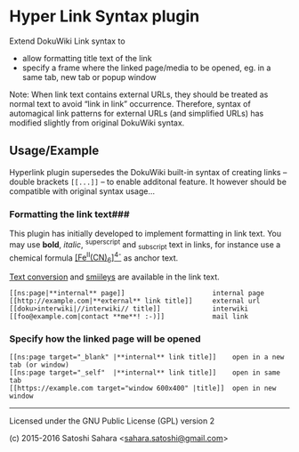 Hyper Link Syntax plugin
=========================
Extend DokuWiki Link syntax to 
* allow formatting title text of the link
* specify a frame where the linked page/media to be opened, eg. in a same tab, new tab or popup window

Note: When link text contains external URLs, they should be treated as normal text to avoid “link in link” occurrence. Therefore, syntax of automagical link patterns for external URLs (and simplified URLs) has modified slightly from original DokuWiki syntax. 

Usage/Example
--------------------
Hyperlink plugin supersedes the DokuWiki built-in syntax of creating links – double brackets `[[...]]` – to enable additonal feature. It however should be compatible with original syntax usage...

### Formatting the link text###
This plugin has initially developed to implement formatting in link text. You may use **bold**, *italic*, <sup>superscript</sup> and <sub>subscript</sub> text in links, for instance use a chemical formula <a href="https://en.wikipedia.org/wiki/Ferrocyanide" title="Ferrocyanide" rel="nofollow" target="_blank">[Fe<sup>II</sup>(CN)<sub>6</sub>]<sup>4-</sup></a> as anchor text.

[Text conversion](https://www.dokuwiki.org/wiki:syntax#text_conversions) and [smiileys](https://www.dokuwiki.org/smileys) are available in the link text.

```
[[ns:page|**internal** page]]                      internal page
[[http://example.com|**external** link title]]     external url
[[doku>interwiki|//interwiki// title]]             interwiki
[[foo@example.com|contact **me**! :-)]]            mail link
```


### Specify how the linked page will be opened ###

```
[[ns:page target="_blank" |**internal** link title]]    open in a new tab (or window)
[[ns:page target="_self"  |**internal** link title]]    open in same tab
[[https://example.com target="window 600x400" |title]]  open in new window
```

----
Licensed under the GNU Public License (GPL) version 2


(c) 2015-2016 Satoshi Sahara \<sahara.satoshi@gmail.com>
